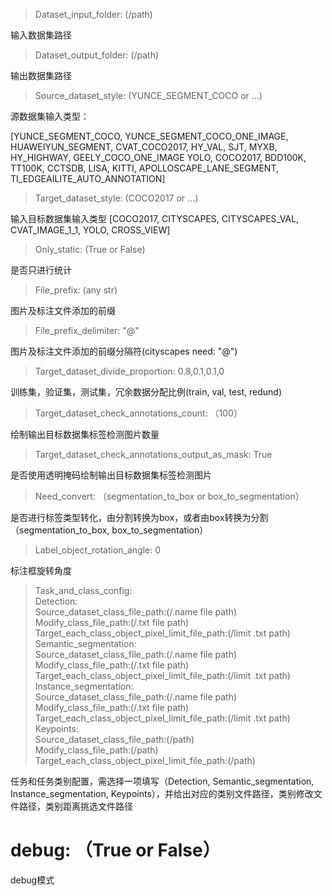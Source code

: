 <!--
 * @Description: 
 * @Version: 
 * @Author: Leidi
 * @Date: 2022-07-19 14:53:07
 * @LastEditors: Leidi
 * @LastEditTime: 2022-07-19 15:35:21
-->
> Dataset_input_folder: (/path)

输入数据集路径

> Dataset_output_folder: (/path)

输出数据集路径

> Source_dataset_style: (YUNCE_SEGMENT_COCO or ...)

源数据集输入类型：

[YUNCE_SEGMENT_COCO, YUNCE_SEGMENT_COCO_ONE_IMAGE, HUAWEIYUN_SEGMENT, CVAT_COCO2017, HY_VAL, SJT, MYXB, HY_HIGHWAY, GEELY_COCO_ONE_IMAGE YOLO, COCO2017, BDD100K, TT100K, CCTSDB, LISA, KITTI, APOLLOSCAPE_LANE_SEGMENT, TI_EDGEAILITE_AUTO_ANNOTATION]

> Target_dataset_style: (COCO2017 or ...)

输入目标数据集输入类型
[COCO2017, CITYSCAPES, CITYSCAPES_VAL, CVAT_IMAGE_1_1, YOLO, CROSS_VIEW]

> Only_static: (True or False)

是否只进行统计

> File_prefix: (any str)

图片及标注文件添加的前缀

> File_prefix_delimiter: "@"

图片及标注文件添加的前缀分隔符(cityscapes need: "@")

> Target_dataset_divide_proportion: 0.8,0.1,0.1,0

训练集，验证集，测试集，冗余数据分配比例(train, val, test, redund)

> Target_dataset_check_annotations_count: （100）

绘制输出目标数据集标签检测图片数量

> Target_dataset_check_annotations_output_as_mask: True

是否使用透明掩码绘制输出目标数据集标签检测图片

> Need_convert: （segmentation_to_box or box_to_segmentation）

是否进行标签类型转化，由分割转换为box，或者由box转换为分割（segmentation_to_box, box_to_segmentation）

> Label_object_rotation_angle: 0

标注框旋转角度

> Task_and_class_config:  
   Detection:  
     Source_dataset_class_file_path:(/.name file path)  
     Modify_class_file_path:(/.txt file path)  
     Target_each_class_object_pixel_limit_file_path:(/limit .txt path)  
   Semantic_segmentation:  
    Source_dataset_class_file_path:(/.name file path)  
     Modify_class_file_path:(/.txt file path)  
     Target_each_class_object_pixel_limit_file_path:(/limit .txt path)  
   Instance_segmentation:  
     Source_dataset_class_file_path:(/.name file path)  
     Modify_class_file_path:(/.txt file path)  
     Target_each_class_object_pixel_limit_file_path:(/limit .txt path)  
   Keypoints:  
     Source_dataset_class_file_path:(/path)  
     Modify_class_file_path:(/path)  
     Target_each_class_object_pixel_limit_file_path:(/path)  

任务和任务类别配置，需选择一项填写（Detection, Semantic_segmentation, Instance_segmentation, Keypoints），并给出对应的类别文件路径，类别修改文件路径，类别距离挑选文件路径

# debug: （True or False）
debug模式
